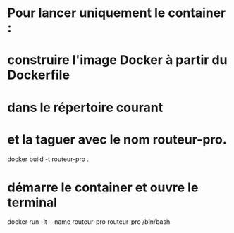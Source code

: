 # Pour lancer uniquement le container :

# construire l'image Docker à partir du Dockerfile
# dans le répertoire courant
# et la taguer avec le nom routeur-pro. 
docker build -t routeur-pro .

# démarre le container et ouvre le terminal 
docker run -it --name routeur-pro routeur-pro /bin/bash

